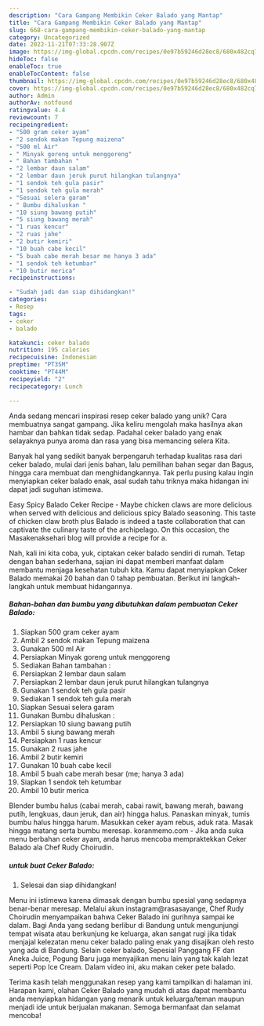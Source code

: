 ```yaml
---
description: "Cara Gampang Membikin Ceker Balado yang Mantap"
title: "Cara Gampang Membikin Ceker Balado yang Mantap"
slug: 668-cara-gampang-membikin-ceker-balado-yang-mantap
category: Uncategorized
date: 2022-11-21T07:33:28.907Z
image: https://img-global.cpcdn.com/recipes/0e97b59246d28ec8/680x482cq70/ceker-balado-foto-resep-utama.jpg
hideToc: false
enableToc: true
enableTocContent: false
thumbnail: https://img-global.cpcdn.com/recipes/0e97b59246d28ec8/680x482cq70/ceker-balado-foto-resep-utama.jpg
cover: https://img-global.cpcdn.com/recipes/0e97b59246d28ec8/680x482cq70/ceker-balado-foto-resep-utama.jpg
author: Admin
authorAv: notfound
ratingvalue: 4.4
reviewcount: 7
recipeingredient:
- "500 gram ceker ayam"
- "2 sendok makan Tepung maizena"
- "500 ml Air"
- " Minyak goreng untuk menggoreng"
- " Bahan tambahan "
- "2 lembar daun salam"
- "2 lembar daun jeruk purut hilangkan tulangnya"
- "1 sendok teh gula pasir"
- "1 sendok teh gula merah"
- "Sesuai selera garam"
- " Bumbu dihaluskan "
- "10 siung bawang putih"
- "5 siung bawang merah"
- "1 ruas kencur"
- "2 ruas jahe"
- "2 butir kemiri"
- "10 buah cabe kecil"
- "5 buah cabe merah besar me hanya 3 ada"
- "1 sendok teh ketumbar"
- "10 butir merica"
recipeinstructions:

- "Sudah jadi dan siap dihidangkan!"
categories:
- Resep
tags:
- ceker
- balado

katakunci: ceker balado 
nutrition: 195 calories
recipecuisine: Indonesian
preptime: "PT35M"
cooktime: "PT44M"
recipeyield: "2"
recipecategory: Lunch

---
```





Anda sedang mencari inspirasi resep ceker balado yang unik? Cara membuatnya sangat gampang. Jika keliru mengolah maka hasilnya akan hambar dan bahkan tidak sedap. Padahal ceker balado yang enak selayaknya punya aroma dan rasa yang bisa memancing selera Kita.





Banyak hal yang sedikit banyak berpengaruh terhadap kualitas rasa dari ceker balado, mulai dari jenis bahan, lalu pemilihan bahan segar dan Bagus, hingga cara membuat dan menghidangkannya. Tak perlu pusing kalau ingin menyiapkan ceker balado enak,      asal sudah tahu triknya maka hidangan ini dapat jadi suguhan istimewa.














Easy Spicy Balado Ceker Recipe - Maybe chicken claws are more delicious when served with delicious and delicious spicy Balado seasoning. This taste of chicken claw broth plus Balado is indeed a taste collaboration that can captivate the culinary taste of the archipelago. On this occasion, the Masakenaksehari blog will provide a recipe for a.






Nah, kali ini kita coba, yuk, ciptakan ceker balado sendiri di rumah. Tetap dengan bahan sederhana, sajian ini dapat memberi manfaat dalam membantu menjaga kesehatan tubuh kita. Kamu dapat menyiapkan Ceker Balado memakai 20 bahan dan 0 tahap pembuatan. Berikut ini langkah-langkah untuk membuat hidangannya.

<!--inarticleads1-->

##### Bahan-bahan dan bumbu yang dibutuhkan dalam pembuatan Ceker Balado:

1. Siapkan 500 gram ceker ayam
1. Ambil 2 sendok makan Tepung maizena
1. Gunakan 500 ml Air
1. Persiapkan  Minyak goreng untuk menggoreng
1. Sediakan  Bahan tambahan :
1. Persiapkan 2 lembar daun salam
1. Persiapkan 2 lembar daun jeruk purut hilangkan tulangnya
1. Gunakan 1 sendok teh gula pasir
1. Sediakan 1 sendok teh gula merah
1. Siapkan Sesuai selera garam
1. Gunakan  Bumbu dihaluskan :
1. Persiapkan 10 siung bawang putih
1. Ambil 5 siung bawang merah
1. Persiapkan 1 ruas kencur
1. Gunakan 2 ruas jahe
1. Ambil 2 butir kemiri
1. Gunakan 10 buah cabe kecil
1. Ambil 5 buah cabe merah besar (me; hanya 3 ada)
1. Siapkan 1 sendok teh ketumbar
1. Ambil 10 butir merica


Blender bumbu halus (cabai merah, cabai rawit, bawang merah, bawang putih, lengkuas, daun jeruk, dan air) hingga halus. Panaskan minyak, tumis bumbu halus hingga harum. Masukkan ceker ayam rebus, aduk rata. Masak hingga matang serta bumbu meresap. koranmemo.com - Jika anda suka menu berbahan ceker ayam, anda harus mencoba mempraktekkan Ceker Balado ala Chef Rudy Choirudin. 

<!--inarticleads2-->

#####  untuk buat Ceker Balado:


1. Selesai dan siap dihidangkan!

Menu ini istimewa karena dimasak dengan bumbu spesial yang sedapnya benar-benar meresap. Melalui akun instagram@rasasayange, Chef Rudy Choirudin menyampaikan bahwa Ceker Balado ini gurihnya sampai ke dalam. Bagi Anda yang sedang berlibur di Bandung untuk mengunjungi tempat wisata atau berkunjung ke keluarga, akan sangat rugi jika tidak menjajal kelezatan menu ceker balado paling enak yang disajikan oleh resto yang ada di Bandung. Selain ceker balado, Sepesial Panggang FF dan Aneka Juice, Pogung Baru juga menyajikan menu lain yang tak kalah lezat seperti Pop Ice Cream. Dalam video ini, aku makan ceker pete balado. 

Terima kasih telah menggunakan resep yang kami tampilkan di halaman ini. Harapan kami, olahan Ceker Balado yang mudah di atas dapat membantu anda menyiapkan hidangan yang menarik untuk keluarga/teman maupun menjadi ide untuk berjualan makanan. Semoga bermanfaat dan selamat mencoba!
